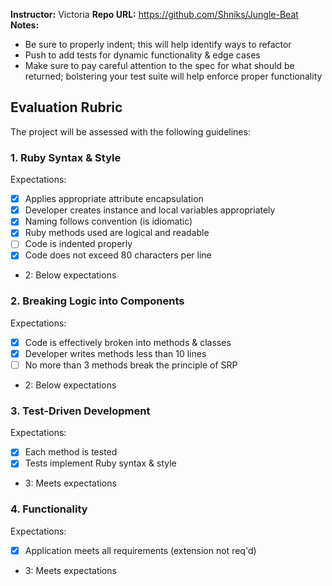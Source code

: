 **Instructor:** Victoria
**Repo URL:** https://github.com/Shniks/Jungle-Beat
**Notes:** 

* Be sure to properly indent; this will help identify ways to refactor
* Push to add tests for dynamic functionality & edge cases
* Make sure to pay careful attention to the spec for what should be returned; bolstering your test suite will help enforce proper functionality

## Evaluation Rubric

The project will be assessed with the following guidelines:

### 1. Ruby Syntax & Style

Expectations: 

- [x] Applies appropriate attribute encapsulation  
- [x] Developer creates instance and local variables appropriately
- [x] Naming follows convention (is idiomatic)
- [x] Ruby methods used are logical and readable
- [ ] Code is indented properly
- [x] Code does not exceed 80 characters per line  

* 2: Below expectations

### 2. Breaking Logic into Components

Expectations: 

- [x] Code is effectively broken into methods & classes 
- [x] Developer writes methods less than 10 lines 
- [ ] No more than 3 methods break the principle of SRP 

* 2: Below expectations

### 3. Test-Driven Development

Expectations: 

- [x] Each method is tested  
- [x] Tests implement Ruby syntax & style   

* 3: Meets expectations

### 4. Functionality

Expectations: 

- [x] Application meets all requirements (extension not req'd)

* 3: Meets expectations
